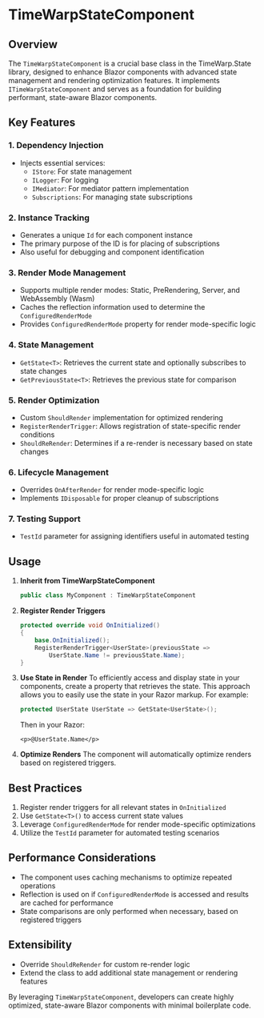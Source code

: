 # TimeWarpStateComponent

## Overview

The `TimeWarpStateComponent` is a crucial base class in the TimeWarp.State library, designed to enhance Blazor components with advanced state management and rendering optimization features. It implements `ITimeWarpStateComponent` and serves as a foundation for building performant, state-aware Blazor components.

## Key Features

### 1. Dependency Injection

- Injects essential services:
  - `IStore`: For state management
  - `ILogger`: For logging
  - `IMediator`: For mediator pattern implementation
  - `Subscriptions`: For managing state subscriptions

### 2. Instance Tracking

- Generates a unique `Id` for each component instance
- The primary purpose of the ID is for placing of subscriptions
- Also useful for debugging and component identification

### 3. Render Mode Management

- Supports multiple render modes: Static, PreRendering, Server, and WebAssembly (Wasm)
- Caches the reflection information used to determine the `ConfiguredRenderMode`
- Provides `ConfiguredRenderMode` property for render mode-specific logic

### 4. State Management

- `GetState<T>`: Retrieves the current state and optionally subscribes to state changes
- `GetPreviousState<T>`: Retrieves the previous state for comparison

### 5. Render Optimization

- Custom `ShouldRender` implementation for optimized rendering
- `RegisterRenderTrigger`: Allows registration of state-specific render conditions
- `ShouldReRender`: Determines if a re-render is necessary based on state changes

### 6. Lifecycle Management

- Overrides `OnAfterRender` for render mode-specific logic
- Implements `IDisposable` for proper cleanup of subscriptions

### 7. Testing Support

- `TestId` parameter for assigning identifiers useful in automated testing

## Usage

1. **Inherit from TimeWarpStateComponent**
   ```csharp
   public class MyComponent : TimeWarpStateComponent
   ```

2. **Register Render Triggers**
   ```csharp
   protected override void OnInitialized()
   {
       base.OnInitialized();
       RegisterRenderTrigger<UserState>(previousState => 
           UserState.Name != previousState.Name);
   }
   ```

3. **Use State in Render**
   To efficiently access and display state in your components, create a property that retrieves the state. This approach allows you to easily use the state in your Razor markup. For example:
   ```csharp
   protected UserState UserState => GetState<UserState>();
   ```
   Then in your Razor:
   ```razor
   <p>@UserState.Name</p>
   ```

4. **Optimize Renders**
   The component will automatically optimize renders based on registered triggers.

## Best Practices

1. Register render triggers for all relevant states in `OnInitialized`
2. Use `GetState<T>()` to access current state values
3. Leverage `ConfiguredRenderMode` for render mode-specific optimizations
4. Utilize the `TestId` parameter for automated testing scenarios

## Performance Considerations

- The component uses caching mechanisms to optimize repeated operations
- Reflection is used on if `ConfiguredRenderMode` is accessed and results are cached for performance
- State comparisons are only performed when necessary, based on registered triggers

## Extensibility

- Override `ShouldReRender` for custom re-render logic
- Extend the class to add additional state management or rendering features

By leveraging `TimeWarpStateComponent`, developers can create highly optimized, state-aware Blazor components with minimal boilerplate code.
